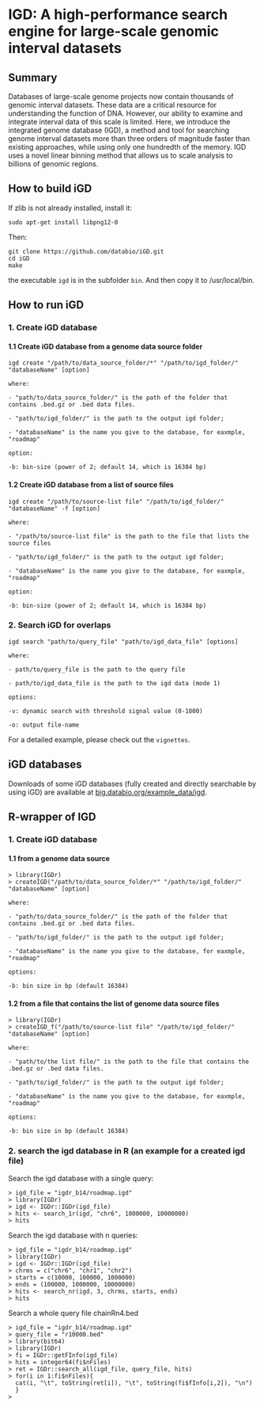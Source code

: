 # IGD: A high-performance search engine for large-scale genomic interval datasets

## Summary

Databases of large-scale genome projects now contain thousands of genomic interval datasets. These data are a critical resource for understanding the function of DNA. However, our ability to examine and integrate interval data of this scale is limited. Here, we introduce the integrated genome database (IGD), a method and tool for searching genome interval datasets more than three orders of magnitude faster than existing approaches, while using only one hundredth of the memory. IGD uses a novel linear binning method that allows us to scale analysis to billions of genomic regions. 

## How to build iGD

If zlib is not already installed, install it:
```
sudo apt-get install libpng12-0
```
Then:
```
git clone https://github.com/databio/iGD.git
cd iGD
make
```
the executable `igd` is in the subfolder `bin`. And then copy it to /usr/local/bin.

## How to run iGD

### 1. Create iGD database
 
#### 1.1 Create iGD database from a genome data source folder
```
igd create "/path/to/data_source_folder/*" "/path/to/igd_folder/" "databaseName" [option]

where:

- "path/to/data_source_folder/" is the path of the folder that contains .bed.gz or .bed data files.

- "path/to/igd_folder/" is the path to the output igd folder;

- "databaseName" is the name you give to the database, for eaxmple, "roadmap"

option:

-b: bin-size (power of 2; default 14, which is 16384 bp)
```
#### 1.2 Create iGD database from a list of source files
 
```
igd create "/path/to/source-list file" "/path/to/igd_folder/" "databaseName" -f [option]

where:

- "/path/to/source-list file" is the path to the file that lists the source files

- "path/to/igd_folder/" is the path to the output igd folder;

- "databaseName" is the name you give to the database, for eaxmple, "roadmap"

option:

-b: bin-size (power of 2; default 14, which is 16384 bp)
```


### 2. Search iGD for overlaps
```
igd search "path/to/query_file" "path/to/igd_data_file" [options]

where:

- path/to/query_file is the path to the query file

- path/to/igd_data_file is the path to the igd data (mode 1)

options:

-v: dynamic search with threshold signal value (0-1000)

-o: output file-name
```

For a detailed example, please check out the `vignettes`.

## iGD databases
Downloads of some iGD databases (fully created and directly searchable by using iGD) are available at [big.databio.org/example_data/igd](http://big.databio.org/example_data/igd).

## R-wrapper of IGD

### 1. Create iGD database 
#### 1.1  from a genome data source
```
> library(IGDr)
> createIGD("/path/to/data_source_folder/*" "/path/to/igd_folder/" "databaseName" [option]

where:

- "path/to/data_source_folder/" is the path of the folder that contains .bed.gz or .bed data files.

- "path/to/igd_folder/" is the path to the output igd folder;

- "databaseName" is the name you give to the database, for eaxmple, "roadmap"

options:

-b: bin size in bp (default 16384)
```
#### 1.2  from a file that contains the list of genome data source files 
```
> library(IGDr)
> createIGD_f("/path/to/source-list file" "/path/to/igd_folder/" "databaseName" [option]

where:

- "path/to/the list file/" is the path to the file that contains the .bed.gz or .bed data files.

- "path/to/igd_folder/" is the path to the output igd folder;

- "databaseName" is the name you give to the database, for eaxmple, "roadmap"

options:

-b: bin size in bp (default 16384)
```

### 2. search the igd database in R (an example for a created igd file)

Search the igd database with a single query:
```
> igd_file = "igdr_b14/roadmap.igd"
> library(IGDr)
> igd <- IGDr::IGDr(igd_file)
> hits <- search_1r(igd, "chr6", 1000000, 10000000)
> hits
```
Search the igd database with n queries:
```
> igd_file = "igdr_b14/roadmap.igd"
> library(IGDr)
> igd <- IGDr::IGDr(igd_file)
> chrms = c("chr6", "chr1", "chr2")
> starts = c(10000, 100000, 1000000)
> ends = (100000, 1000000, 10000000)
> hits <- search_nr(igd, 3, chrms, starts, ends)
> hits
```
Search a whole query file chainRn4.bed
```
> igd_file = "igdr_b14/roadmap.igd"
> query_file = "r10000.bed"
> library(bit64)
> library(IGDr)
> fi = IGDr::getFInfo(igd_file)
> hits = integer64(fi$nFiles)
> ret = IGDr::search_all(igd_file, query_file, hits)
> for(i in 1:fi$nFiles){
  cat(i, "\t", toString(ret[i]), "\t", toString(fi$fInfo[i,2]), "\n")
  }
>
```
